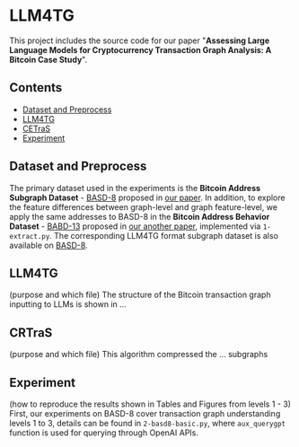 # LLM4TG

This project includes the source code for our paper "**Assessing Large Language Models for Cryptocurrency Transaction Graph Analysis: A Bitcoin Case Study**". 

## Contents

- [Dataset and Preprocess](#dataset-and-preprocess)
- [LLM4TG](#llm4tg)
- [CETraS](#cetras)
- [Experiment](#experiment)


## Dataset and Preprocess
The primary dataset used in the experiments is the **Bitcoin Address Subgraph Dataset** - [BASD-8](https://www.kaggle.com/datasets/lemonx/basd8) proposed in [our paper](https://ieeexplore.ieee.org/abstract/document/10020980). In addition, to explore the feature differences between graph-level and graph feature-level, we apply the same addresses to BASD-8 in the **Bitcoin Address Behavior Dataset** - [BABD-13](https://www.kaggle.com/datasets/lemonx/babd13) proposed in [our another paper](https://ieeexplore.ieee.org/abstract/document/10375557), implemented via `1-extract.py`. The corresponding LLM4TG format subgraph dataset is also available on [BASD-8](https://www.kaggle.com/datasets/lemonx/basd8).


## LLM4TG
(purpose and which file) The structure of the Bitcoin transaction graph inputting to LLMs is shown in ...


## CRTraS
(purpose and which file) This algorithm compressed the ... subgraphs 


## Experiment
(how to reproduce the results shown in Tables and Figures from levels 1 - 3) First, our experiments on BASD-8 cover transaction graph understanding levels 1 to 3, details can be found in `2-basd8-basic.py`, where `aux_querygpt` function is used for querying through OpenAI APIs.


